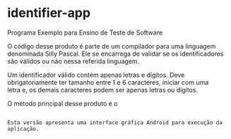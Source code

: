 # identifier-app
Programa Exemplo para Ensino de Teste de Software

O código desse produto é parte de um compilador para uma linguagem  
denominada Silly Pascal. Ele se encarrega de validar se os identificadores  
são válidos ou não nessa referida linguagem.

Um identificador válido contém apenas letras e dígitos. Deve  
obrigatoriamente ter tamanho entre 1 e 6 caracteres, iniciar com uma  
letra e, os demais caracteres podem ser apenas letras ou dígitos.

O método principal desse produto é o

```public boolean validadeIdentifier(String cadeia){...}'''

Esta versão apresenta uma interface gráfica Android para execução da aplicação.
